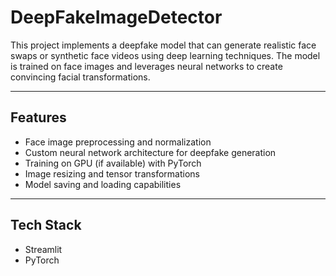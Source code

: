 # DeepFakeImageDetector

This project implements a deepfake model that can generate realistic face swaps or synthetic face videos using deep learning techniques. The model is trained on face images and leverages neural networks to create convincing facial transformations.

---

## Features
- Face image preprocessing and normalization
- Custom neural network architecture for deepfake generation
- Training on GPU (if available) with PyTorch
- Image resizing and tensor transformations
- Model saving and loading capabilities

---

## Tech Stack 

- Streamlit 
- PyTorch


